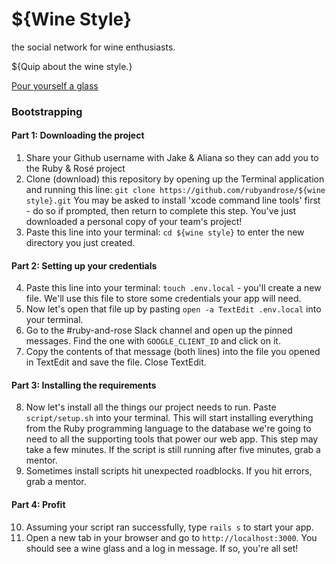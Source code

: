 # ${Wine Style}

the social network for wine enthusiasts.

${Quip about the wine style.}

[Pour yourself a glass](https://ruby-rose-${wine-style}.herokuapp.com/)

### Bootstrapping
#### Part 1: Downloading the project
1. Share your Github username with Jake & Aliana so they can add you to the Ruby & Rosé project
2. Clone (download) this repository by opening up the Terminal application and running this line:
`git clone https://github.com/rubyandrose/${wine style}.git`
You may be asked to install 'xcode command line tools' first - do so if prompted, then return to complete this step. You've just downloaded a personal copy
of your team's project!
3. Paste this line into your terminal: `cd ${wine style}` to enter the new directory you just created.

#### Part 2: Setting up your credentials
4. Paste this line into your terminal: `touch .env.local` - you'll create a new file. We'll use this file to store some credentials your app will need.
5. Now let's open that file up by pasting `open -a TextEdit .env.local` into your terminal.
6. Go to the #ruby-and-rose Slack channel and open up the pinned messages. Find the one with `GOOGLE_CLIENT_ID` and click on it.
7. Copy the contents of that message (both lines) into the file you opened in TextEdit and save the file. Close TextEdit.

#### Part 3: Installing the requirements
8. Now let's install all the things our project needs to run. Paste `script/setup.sh` into your terminal. This will start installing everything from the Ruby programming language to the database we're going to need to all the supporting tools that power our web app. This step may take a few minutes. If the script is still running after five minutes, grab a mentor.
9. Sometimes install scripts hit unexpected roadblocks. If you hit errors, grab a mentor.

#### Part 4: Profit
10. Assuming your script ran successfully, type `rails s` to start your app.
11. Open a new tab in your browser and go to `http://localhost:3000`. You should see a wine glass and a log in message. If so, you're all set!
